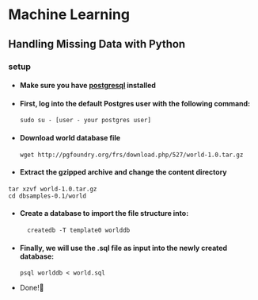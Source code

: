 # Machine Learning

## Handling Missing Data with Python

### setup
- #### Make sure you have [postgresql](https://www.postgresql.org/download/) installed
- #### First, log into the default Postgres user with the following command:
    `sudo su - [user - your postgres user]`
- #### Download world database file
  ```
  wget http://pgfoundry.org/frs/download.php/527/world-1.0.tar.gz
  
  ```
 - #### Extract the gzipped archive and change the content directory
  ```
  tar xzvf world-1.0.tar.gz
  cd dbsamples-0.1/world
  ```
- #### Create a database to import the file structure into:
  ```
    createdb -T template0 worlddb
  ```
  
- #### Finally, we will use the .sql file as input into the newly created database:
    ```
    psql worlddb < world.sql
    ```
 - Done!🥰